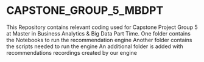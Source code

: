 # CAPSTONE_GROUP_5_MBDPT
This Repository contains relevant coding used for Capstone Project Group 5 at Master in Business Analytics & Big Data Part Time.
One folder contains the Notebooks to run the recommendation engine
Another folder contains the scripts needed to run the engine
An additional folder is added with recommendations recordings created by our engine
